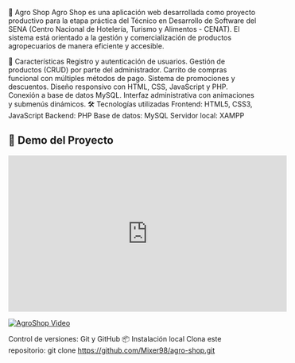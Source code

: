 🌱 Agro Shop
Agro Shop es una aplicación web desarrollada como proyecto productivo para la etapa práctica del Técnico en Desarrollo de Software del SENA (Centro Nacional de Hotelería, Turismo y Alimentos - CENAT). El sistema está orientado a la gestión y comercialización de productos agropecuarios de manera eficiente y accesible.

🚀 Características
Registro y autenticación de usuarios.
Gestión de productos (CRUD) por parte del administrador.
Carrito de compras funcional con múltiples métodos de pago.
Sistema de promociones y descuentos.
Diseño responsivo con HTML, CSS, JavaScript y PHP.
Conexión a base de datos MySQL.
Interfaz administrativa con animaciones y submenús dinámicos.
🛠️ Tecnologías utilizadas
Frontend: HTML5, CSS3, JavaScript
Backend: PHP
Base de datos: MySQL
Servidor local: XAMPP

## 🎥 Demo del Proyecto
<iframe width="560" height="315" src="https://www.youtube.com/embed/Z2i82MJGxlo" frameborder="0" allowfullscreen></iframe>

[![AgroShop Video](https://img.youtube.com/vi/Z2i82MJGxlo/0.jpg)](https://youtu.be/Z2i82MJGxlo)


Control de versiones: Git y GitHub
📦 Instalación local
Clona este repositorio:
git clone https://github.com/Mixer98/agro-shop.git
